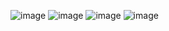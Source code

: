 
![image](https://github.com/user-attachments/assets/7c29d9ef-6b57-4179-928c-8dff04aa7766)
![image](https://github.com/user-attachments/assets/c22808a4-829a-4a48-a0f9-2913849c4033)
![image](https://github.com/user-attachments/assets/5684e6f0-bbd0-40b4-a8d3-95a3e2c1f88a)
![image](https://github.com/user-attachments/assets/bf9a1cca-f9bc-4cc6-b3d8-34400e1f54a2)
